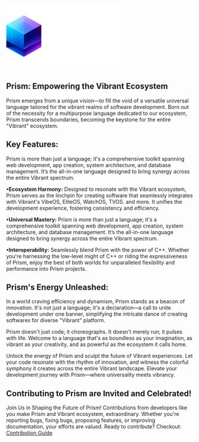 <picture>
    <source media="(prefers-color-scheme: dark)" srcset="https://github.com/Vibrant275/Prism/blob/master/Banner.png">
    <img src="https://github.com/Vibrant275/Prism/blob/master/Banner.png" alt="Swift logo" height="175">
</picture>

## Prism: Empowering the Vibrant Ecosystem

Prism emerges from a unique vision—to fill the void of a versatile universal language
tailored for the vibrant realms of software development. Born out of the necessity for
a multipurpose language dedicated to our ecosystem, Prism transcends boundaries,
becoming the keystone for the entire "Vibrant" ecosystem.

## Key Features:
Prism is more than just a language; it's a comprehensive toolkit spanning web development,
app creation, system architecture, and database management. It’s the all-in-one language
designed to bring synergy across the entire Vibrant spectrum.

**•Ecosystem Harmony:**
Designed to resonate with the Vibrant ecosystem, Prism serves as the linchpin for creating
software that seamlessly integrates with Vibrant's VibeOS, EliteOS, WatchOS, TVOS.
and more. It unifies the development experience, fostering consistency and efficiency.

**•Universal Mastery:**
Prism is more than just a language; it's a comprehensive toolkit spanning web development,
app creation, system architecture, and database management. It’s the all-in-one language designed
to bring synergy across the entire Vibrant spectrum.

**•Interoperability:**
Seamlessly blend Prism with the power of C++. Whether you're harnessing the low-level
might of C++ or riding the expressiveness of Prism, enjoy the best of both worlds for unparalleled flexibility and performance
into Prism projects.

## Prism's Energy Unleashed:
In a world craving efficiency and dynamism, Prism stands as a beacon of innovation.
It's not just a language; it's a declaration—a call to unite development under one banner,
simplifying the intricate dance of creating softwares for diverse "Vibrant" platform.

Prism doesn't just code; it choreographs. It doesn't merely run; it pulses with life.
Welcome to a language that's as boundless as your imagination, as vibrant as your creativity,
and as powerful as the ecosystem it calls home.

Unlock the energy of Prism and sculpt the future of Vibrant experiences.
Let your code resonate with the rhythm of innovation, and witness the colorful symphony
it creates across the entire Vibrant landscape. Elevate your development journey with
Prism—where universality meets vibrancy.

## Contributing to Prism are Invited and Celebrated!
Join Us in Shaping the Future of Prism!
Contributions from developers like you make Prism and Vibrant ecosystem, extraordinary.
Whether you're reporting bugs, fixing bugs, proposing features, or improving documentation, your efforts are valued.
Ready to contribute? Checkout: [Contribution Guide](https://prism-7.vercel.app/contributing)
